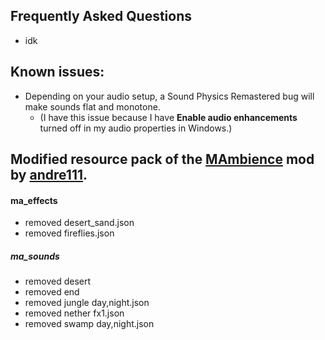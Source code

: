 ## Frequently Asked Questions
- idk


## Known issues:
- Depending on your audio setup, a Sound Physics Remastered bug will make sounds flat and monotone. 
  - (I have this issue because I have **Enable audio enhancements** turned off in my audio properties in Windows.)


## Modified resource pack of the [MAmbience](https://modrinth.com/mod/mambience) mod by [andre111](https://modrinth.com/user/andre111).
#### ma_effects
- removed desert_sand.json
- removed fireflies.json
##### ma_sounds
- removed desert
- removed end
- removed jungle day,night.json
- removed nether fx1.json
- removed swamp day,night.json
